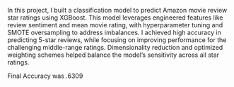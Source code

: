 In this project, I built a classification model to predict Amazon movie review star ratings using XGBoost. 
This model leverages engineered features like review sentiment and mean movie rating, with hyperparameter tuning and SMOTE oversampling to address imbalances. 
I achieved high accuracy in predicting 5-star reviews, while focusing on improving performance for the challenging middle-range ratings. 
Dimensionality reduction and optimized weighting schemes helped balance the model’s sensitivity across all star ratings.

Final Accuracy was .6309
